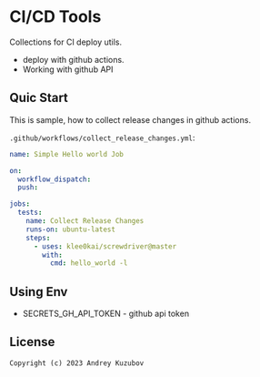 # CI/CD Tools

Collections for CI deploy utils.
 - deploy with github actions. 
 - Working with github API 

## Quic Start 

This is sample, how to collect release changes in github actions.

`.github/workflows/collect_release_changes.yml`:
```yaml
name: Simple Hello world Job

on:
  workflow_dispatch:
  push:

jobs:
  tests:
    name: Collect Release Changes
    runs-on: ubuntu-latest
    steps:
      - uses: klee0kai/screwdriver@master
        with:
          cmd: hello_world -l 
```

## Using Env

 - SECRETS_GH_API_TOKEN - github api token 

## License

```
Copyright (c) 2023 Andrey Kuzubov
```
